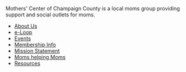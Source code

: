 Mothers' Center of Champaign County is a local moms group providing support and
social outlets for moms.

 * [About Us](about.html)
 * [e-Loop](eloop.html)
 * [Events](events.html)
 * [Membership Info](membership.html)
 * [Mission Statement](missionstatement.html)
 * [Moms helping Moms](moms-helping-moms.html)
 * [Resources](resources.html)
